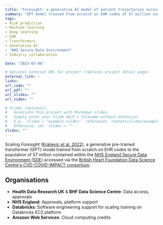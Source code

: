 ```yaml
---
title: 'Foresight: a generative AI model of patient trajectories across the COVID-19 pandemic'
summary: "GPT model trained from scratch on EHR codes of 57 million individuals for universal risk prediction and trial emulation."
tags:
- Risk prediction
- Machine learning
- Deep learning
- EHR
- Transformers
- Generative AI
- 'NHS Secure Data Environment'
- Industry collaboration

date: "2023-03-06"

# Optional external URL for project (replaces project detail page).
external_link: ~
links:
url_code: ""
url_pdf: ""
url_slides: ""
url_video: ""

# Slides (optional).
#   Associate this project with Markdown slides.
#   Simply enter your slide deck's filename without extension.
#   E.g. `slides = "example-slides"` references `content/slides/example-slides.md`.
#   Otherwise, set `slides = ""`.
slides: ""
---
```


Scaling *Foresight* ([Kraljevic et al. 2022](https://arxiv.org/abs/2212.08072)), a generative pre-trained transformer (GPT) model trained from scratch on EHR codes to the population of 57 million contained within the [NHS England Secure Data Environment (SDE)](https://digital.nhs.uk/services/secure-data-environment-service) accessed via the [British Heart Foundation Data Science Centre's CVD-COVID-IMPACT consortium](https://bhfdatasciencecentre.org/projects/ccu078/).

## Organisations

* **Health Data Research UK** & **BHF Data Science Centre**: Data access, approvals
* **NHS England**: Approvals, platform support
* **Databricks**: Software engineering support for scaling training on Databricks EC2 platform
* **Amazon Web Services**: Cloud computing credits
